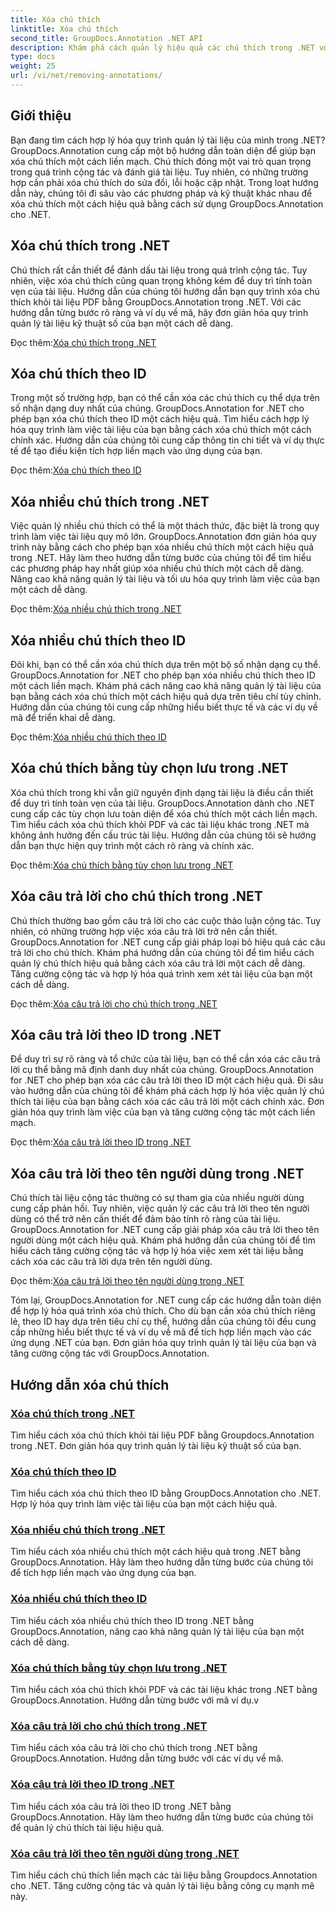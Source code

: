 ```yaml
---
title: Xóa chú thích
linktitle: Xóa chú thích
second_title: GroupDocs.Annotation .NET API
description: Khám phá cách quản lý hiệu quả các chú thích trong .NET với hướng dẫn GroupDocs.Annotation. Hợp lý hóa quy trình làm việc tài liệu của bạn và tăng cường cộng tác một cách liền mạch.
type: docs
weight: 25
url: /vi/net/removing-annotations/
---
```

## Giới thiệu

Bạn đang tìm cách hợp lý hóa quy trình quản lý tài liệu của mình trong .NET? GroupDocs.Annotation cung cấp một bộ hướng dẫn toàn diện để giúp bạn xóa chú thích một cách liền mạch. Chú thích đóng một vai trò quan trọng trong quá trình cộng tác và đánh giá tài liệu. Tuy nhiên, có những trường hợp cần phải xóa chú thích do sửa đổi, lỗi hoặc cập nhật. Trong loạt hướng dẫn này, chúng tôi đi sâu vào các phương pháp và kỹ thuật khác nhau để xóa chú thích một cách hiệu quả bằng cách sử dụng GroupDocs.Annotation cho .NET.

## Xóa chú thích trong .NET
Chú thích rất cần thiết để đánh dấu tài liệu trong quá trình cộng tác. Tuy nhiên, việc xóa chú thích cũng quan trọng không kém để duy trì tính toàn vẹn của tài liệu. Hướng dẫn của chúng tôi hướng dẫn bạn quy trình xóa chú thích khỏi tài liệu PDF bằng GroupDocs.Annotation trong .NET. Với các hướng dẫn từng bước rõ ràng và ví dụ về mã, hãy đơn giản hóa quy trình quản lý tài liệu kỹ thuật số của bạn một cách dễ dàng.

 Đọc thêm:[Xóa chú thích trong .NET](./remove-annotations/)

## Xóa chú thích theo ID
Trong một số trường hợp, bạn có thể cần xóa các chú thích cụ thể dựa trên số nhận dạng duy nhất của chúng. GroupDocs.Annotation for .NET cho phép bạn xóa chú thích theo ID một cách hiệu quả. Tìm hiểu cách hợp lý hóa quy trình làm việc tài liệu của bạn bằng cách xóa chú thích một cách chính xác. Hướng dẫn của chúng tôi cung cấp thông tin chi tiết và ví dụ thực tế để tạo điều kiện tích hợp liền mạch vào ứng dụng của bạn.

 Đọc thêm:[Xóa chú thích theo ID](./remove-annotations-by-id/)

## Xóa nhiều chú thích trong .NET
Việc quản lý nhiều chú thích có thể là một thách thức, đặc biệt là trong quy trình làm việc tài liệu quy mô lớn. GroupDocs.Annotation đơn giản hóa quy trình này bằng cách cho phép bạn xóa nhiều chú thích một cách hiệu quả trong .NET. Hãy làm theo hướng dẫn từng bước của chúng tôi để tìm hiểu các phương pháp hay nhất giúp xóa nhiều chú thích một cách dễ dàng. Nâng cao khả năng quản lý tài liệu và tối ưu hóa quy trình làm việc của bạn một cách dễ dàng.

 Đọc thêm:[Xóa nhiều chú thích trong .NET](./remove-multiple-annotations/)

## Xóa nhiều chú thích theo ID
Đôi khi, bạn có thể cần xóa chú thích dựa trên một bộ số nhận dạng cụ thể. GroupDocs.Annotation for .NET cho phép bạn xóa nhiều chú thích theo ID một cách liền mạch. Khám phá cách nâng cao khả năng quản lý tài liệu của bạn bằng cách xóa chú thích một cách hiệu quả dựa trên tiêu chí tùy chỉnh. Hướng dẫn của chúng tôi cung cấp những hiểu biết thực tế và các ví dụ về mã để triển khai dễ dàng.

 Đọc thêm:[Xóa nhiều chú thích theo ID](./remove-multiple-annotations-by-ids/)

## Xóa chú thích bằng tùy chọn lưu trong .NET
Xóa chú thích trong khi vẫn giữ nguyên định dạng tài liệu là điều cần thiết để duy trì tính toàn vẹn của tài liệu. GroupDocs.Annotation dành cho .NET cung cấp các tùy chọn lưu toàn diện để xóa chú thích một cách liền mạch. Tìm hiểu cách xóa chú thích khỏi PDF và các tài liệu khác trong .NET mà không ảnh hưởng đến cấu trúc tài liệu. Hướng dẫn của chúng tôi sẽ hướng dẫn bạn thực hiện quy trình một cách rõ ràng và chính xác.

 Đọc thêm:[Xóa chú thích bằng tùy chọn lưu trong .NET](./remove-annotations-using-save-options/)

## Xóa câu trả lời cho chú thích trong .NET
Chú thích thường bao gồm câu trả lời cho các cuộc thảo luận cộng tác. Tuy nhiên, có những trường hợp việc xóa câu trả lời trở nên cần thiết. GroupDocs.Annotation for .NET cung cấp giải pháp loại bỏ hiệu quả các câu trả lời cho chú thích. Khám phá hướng dẫn của chúng tôi để tìm hiểu cách quản lý chú thích hiệu quả bằng cách xóa câu trả lời một cách dễ dàng. Tăng cường cộng tác và hợp lý hóa quá trình xem xét tài liệu của bạn một cách dễ dàng.

 Đọc thêm:[Xóa câu trả lời cho chú thích trong .NET](./remove-replies-to-annotations/)

## Xóa câu trả lời theo ID trong .NET
Để duy trì sự rõ ràng và tổ chức của tài liệu, bạn có thể cần xóa các câu trả lời cụ thể bằng mã định danh duy nhất của chúng. GroupDocs.Annotation for .NET cho phép bạn xóa các câu trả lời theo ID một cách hiệu quả. Đi sâu vào hướng dẫn của chúng tôi để khám phá cách hợp lý hóa việc quản lý chú thích tài liệu của bạn bằng cách xóa các câu trả lời một cách chính xác. Đơn giản hóa quy trình làm việc của bạn và tăng cường cộng tác một cách liền mạch.

 Đọc thêm:[Xóa câu trả lời theo ID trong .NET](./remove-replies-by-id/)

## Xóa câu trả lời theo tên người dùng trong .NET
Chú thích tài liệu cộng tác thường có sự tham gia của nhiều người dùng cung cấp phản hồi. Tuy nhiên, việc quản lý các câu trả lời theo tên người dùng có thể trở nên cần thiết để đảm bảo tính rõ ràng của tài liệu. GroupDocs.Annotation for .NET cung cấp giải pháp xóa câu trả lời theo tên người dùng một cách hiệu quả. Khám phá hướng dẫn của chúng tôi để tìm hiểu cách tăng cường cộng tác và hợp lý hóa việc xem xét tài liệu bằng cách xóa các câu trả lời dựa trên tên người dùng.

 Đọc thêm:[Xóa câu trả lời theo tên người dùng trong .NET](./remove-replies-by-username/)

Tóm lại, GroupDocs.Annotation for .NET cung cấp các hướng dẫn toàn diện để hợp lý hóa quá trình xóa chú thích. Cho dù bạn cần xóa chú thích riêng lẻ, theo ID hay dựa trên tiêu chí cụ thể, hướng dẫn của chúng tôi đều cung cấp những hiểu biết thực tế và ví dụ về mã để tích hợp liền mạch vào các ứng dụng .NET của bạn. Đơn giản hóa quy trình quản lý tài liệu của bạn và tăng cường cộng tác với GroupDocs.Annotation.
## Hướng dẫn xóa chú thích
### [Xóa chú thích trong .NET](./remove-annotations/)
Tìm hiểu cách xóa chú thích khỏi tài liệu PDF bằng Groupdocs.Annotation trong .NET. Đơn giản hóa quy trình quản lý tài liệu kỹ thuật số của bạn.
### [Xóa chú thích theo ID](./remove-annotations-by-id/)
Tìm hiểu cách xóa chú thích theo ID bằng GroupDocs.Annotation cho .NET. Hợp lý hóa quy trình làm việc tài liệu của bạn một cách hiệu quả.
### [Xóa nhiều chú thích trong .NET](./remove-multiple-annotations/)
Tìm hiểu cách xóa nhiều chú thích một cách hiệu quả trong .NET bằng GroupDocs.Annotation. Hãy làm theo hướng dẫn từng bước của chúng tôi để tích hợp liền mạch vào ứng dụng của bạn.
### [Xóa nhiều chú thích theo ID](./remove-multiple-annotations-by-ids/)
Tìm hiểu cách xóa nhiều chú thích theo ID trong .NET bằng GroupDocs.Annotation, nâng cao khả năng quản lý tài liệu của bạn một cách dễ dàng.
### [Xóa chú thích bằng tùy chọn lưu trong .NET](./remove-annotations-using-save-options/)
Tìm hiểu cách xóa chú thích khỏi PDF và các tài liệu khác trong .NET bằng GroupDocs.Annotation. Hướng dẫn từng bước với mã ví dụ.v
### [Xóa câu trả lời cho chú thích trong .NET](./remove-replies-to-annotations/)
Tìm hiểu cách xóa câu trả lời cho chú thích trong .NET bằng GroupDocs.Annotation. Hướng dẫn từng bước với các ví dụ về mã.
### [Xóa câu trả lời theo ID trong .NET](./remove-replies-by-id/)
Tìm hiểu cách xóa câu trả lời theo ID trong .NET bằng GroupDocs.Annotation. Hãy làm theo hướng dẫn từng bước của chúng tôi để quản lý chú thích tài liệu hiệu quả.
### [Xóa câu trả lời theo tên người dùng trong .NET](./remove-replies-by-username/)
Tìm hiểu cách chú thích liền mạch các tài liệu bằng Groupdocs.Annotation cho .NET. Tăng cường cộng tác và quản lý tài liệu bằng công cụ mạnh mẽ này.